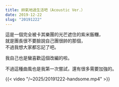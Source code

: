 ```yaml
---
title: 帥氣地過生活吧（Acoustic Ver.）
date: 2019-12-22
slug: "20191222"
---
```


這是一個完全被卡其樂團的光芒遮住的紫米飯糰，\
就是團長很不要臉說自己團很帥的那個，\
不過我想大家都忘記了吧。

我自己也是蠻喜歡這個改編的啦。

不過這種曲風也是我第一次嘗試，還有很多需要加強的。

{{< video "/~2025/20191222-handsome.mp4" >}}
